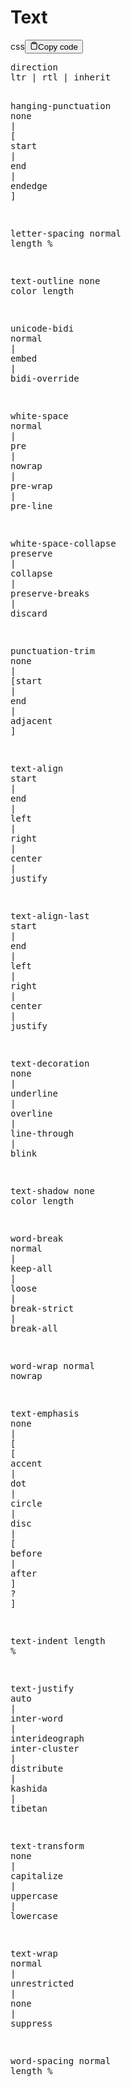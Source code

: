 <h1>Text</h1>
<div class="code-element"><div class="lang-line"><text>css</text><button class="copy-button" id="code589b" onclick="copyCode(code589, code589b)"><svg stroke="currentColor" fill="none" stroke-width="2" viewBox="0 0 24 24" stroke-linecap="round" stroke-linejoin="round" class="h-4 w-4" height="1em" width="1em" xmlns="http://www.w3.org/2000/svg"><path d="M16 4h2a2 2 0 0 1 2 2v14a2 2 0 0 1-2 2H6a2 2 0 0 1-2-2V6a2 2 0 0 1 2-2h2"></path><rect x="8" y="2" width="8" height="4" rx="1" ry="1"></rect></svg><text>Copy code</text></button></div><div class="code" id="code589"><div class="highlight"><pre><span></span><span class="nt">direction</span>
<span class="nt">ltr</span><span class="w"> </span><span class="o">|</span><span class="w"> </span><span class="nt">rtl</span><span class="w"> </span><span class="o">|</span><span class="w"> </span><span class="nt">inherit</span>

<span class="nt">hanging-punctuation</span>
<span class="nt">none</span><span class="w"> </span><span class="o">|</span><span class="w"> </span><span class="o">[</span><span class="w"> </span><span class="nt">start</span><span class="w"> </span><span class="o">|</span><span class="w"> </span><span class="nt">end</span><span class="w"> </span><span class="o">|</span><span class="w"> </span><span class="nt">endedge</span><span class="w"> </span><span class="o">]</span>

<span class="nt">letter-spacing</span>
<span class="nt">normal</span>
<span class="nt">length</span>
<span class="o">%</span>

<span class="nt">text-outline</span>
<span class="nt">none</span>
<span class="nt">color</span>
<span class="nt">length</span>

<span class="nt">unicode-bidi</span>
<span class="nt">normal</span><span class="w"> </span><span class="o">|</span><span class="w"> </span><span class="nt">embed</span><span class="w"> </span><span class="o">|</span><span class="w"> </span><span class="nt">bidi-override</span>

<span class="nt">white-space</span>
<span class="nt">normal</span><span class="w"> </span><span class="o">|</span><span class="w"> </span><span class="nt">pre</span><span class="w"> </span><span class="o">|</span><span class="w"> </span><span class="nt">nowrap</span><span class="w"> </span><span class="o">|</span><span class="w"> </span><span class="nt">pre-wrap</span><span class="w"> </span><span class="o">|</span><span class="w"> </span><span class="nt">pre-line</span>

<span class="nt">white-space-collapse</span>
<span class="nt">preserve</span><span class="w"> </span><span class="o">|</span><span class="w"> </span><span class="nt">collapse</span><span class="w"> </span><span class="o">|</span><span class="w"> </span><span class="nt">preserve-breaks</span><span class="w"> </span><span class="o">|</span><span class="w"> </span><span class="nt">discard</span>

<span class="nt">punctuation-trim</span>
<span class="nt">none</span><span class="w"> </span><span class="o">|</span><span class="w"> </span><span class="o">[</span><span class="nt">start</span><span class="w"> </span><span class="o">|</span><span class="w"> </span><span class="nt">end</span><span class="w"> </span><span class="o">|</span><span class="w"> </span><span class="nt">adjacent</span><span class="w"> </span><span class="o">]</span>

<span class="nt">text-align</span>
<span class="nt">start</span><span class="w"> </span><span class="o">|</span><span class="w"> </span><span class="nt">end</span><span class="w"> </span><span class="o">|</span><span class="w"> </span><span class="nt">left</span><span class="w"> </span><span class="o">|</span><span class="w"> </span><span class="nt">right</span><span class="w"> </span><span class="o">|</span><span class="w"> </span><span class="nt">center</span><span class="w"> </span><span class="o">|</span><span class="w"> </span><span class="nt">justify</span>

<span class="nt">text-align-last</span>
<span class="nt">start</span><span class="w"> </span><span class="o">|</span><span class="w"> </span><span class="nt">end</span><span class="w"> </span><span class="o">|</span><span class="w"> </span><span class="nt">left</span><span class="w"> </span><span class="o">|</span><span class="w"> </span><span class="nt">right</span><span class="w"> </span><span class="o">|</span><span class="w"> </span><span class="nt">center</span><span class="w"> </span><span class="o">|</span><span class="w"> </span><span class="nt">justify</span>

<span class="nt">text-decoration</span>
<span class="nt">none</span><span class="w"> </span><span class="o">|</span><span class="w"> </span><span class="nt">underline</span><span class="w"> </span><span class="o">|</span><span class="w"> </span><span class="nt">overline</span><span class="w"> </span><span class="o">|</span><span class="w"> </span><span class="nt">line-through</span><span class="w"> </span><span class="o">|</span><span class="w"> </span><span class="nt">blink</span>

<span class="nt">text-shadow</span>
<span class="nt">none</span>
<span class="nt">color</span>
<span class="nt">length</span>

<span class="nt">word-break</span>
<span class="nt">normal</span><span class="w"> </span><span class="o">|</span><span class="w"> </span><span class="nt">keep-all</span><span class="w"> </span><span class="o">|</span><span class="w"> </span><span class="nt">loose</span><span class="w"> </span><span class="o">|</span><span class="w"> </span><span class="nt">break-strict</span><span class="w"> </span><span class="o">|</span><span class="w"> </span><span class="nt">break-all</span>

<span class="nt">word-wrap</span>
<span class="nt">normal</span>
<span class="nt">nowrap</span>

<span class="nt">text-emphasis</span>
<span class="nt">none</span><span class="w"> </span><span class="o">|</span><span class="w"> </span><span class="o">[</span><span class="w"> </span><span class="o">[</span><span class="w"> </span><span class="nt">accent</span><span class="w"> </span><span class="o">|</span><span class="w"> </span><span class="nt">dot</span><span class="w"> </span><span class="o">|</span><span class="w"> </span><span class="nt">circle</span><span class="w"> </span><span class="o">|</span><span class="w"> </span><span class="nt">disc</span><span class="w"> </span><span class="o">|</span><span class="w"> </span><span class="o">[</span><span class="w"> </span><span class="nt">before</span><span class="w"> </span><span class="o">|</span><span class="w"> </span><span class="nt">after</span><span class="w"> </span><span class="o">]</span><span class="w"> </span><span class="o">?</span><span class="w"> </span><span class="o">]</span>

<span class="nt">text-indent</span>
<span class="nt">length</span>
<span class="o">%</span>

<span class="nt">text-justify</span>
<span class="nt">auto</span><span class="w"> </span><span class="o">|</span><span class="w"> </span><span class="nt">inter-word</span><span class="w"> </span><span class="o">|</span><span class="w"> </span><span class="nt">interideograph</span>
<span class="nt">inter-cluster</span><span class="w"> </span><span class="o">|</span><span class="w"> </span><span class="nt">distribute</span><span class="w"> </span><span class="o">|</span><span class="w"> </span><span class="nt">kashida</span><span class="w"> </span><span class="o">|</span><span class="w"> </span><span class="nt">tibetan</span>

<span class="nt">text-transform</span>
<span class="nt">none</span><span class="w"> </span><span class="o">|</span><span class="w"> </span><span class="nt">capitalize</span><span class="w"> </span><span class="o">|</span><span class="w"> </span><span class="nt">uppercase</span><span class="w"> </span><span class="o">|</span><span class="w"> </span><span class="nt">lowercase</span>

<span class="nt">text-wrap</span>
<span class="nt">normal</span><span class="w"> </span><span class="o">|</span><span class="w"> </span><span class="nt">unrestricted</span><span class="w"> </span><span class="o">|</span><span class="w"> </span><span class="nt">none</span><span class="w"> </span><span class="o">|</span><span class="w"> </span><span class="nt">suppress</span>

<span class="nt">word-spacing</span>
<span class="nt">normal</span>
<span class="nt">length</span>
<span class="o">%</span>
</pre></div></div></div>